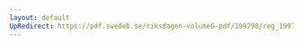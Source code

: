 ```yaml
---
layout: default
UpRedirect: https://pdf.swedeb.se/riksdagen-volumeG-pdf/199798/reg_199798/reg_199798_0275.pdf
---
```

